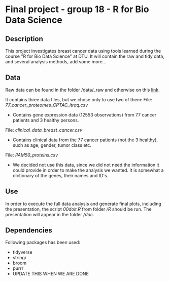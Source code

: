 # Final project - group 18 - R for Bio Data Science

## Description
This project investigates breast cancer data using tools learned during the course "R for Bio Data Science" at DTU. It will contain the raw and tidy data, and several analysis methods, add some more...

## Data
Raw data can be found in the folder /data/_raw and otherwise on this [link](https://www.kaggle.com/piotrgrabo/breastcancerproteomes). 

It contains three data files, but we chose only to use two of them:
File: *77_cancer_proteomes_CPTAC_itraq.csv* 
- Contains gene expression data (12553 observations) from 77 cancer patients and 3 healthy persons. 

File: *clinical_data_breast_cancer.csv* 
- Contains clinical data from the 77 cancer patients (not the 3 healthy), such as age, gender, tumor class etc. 

File: *PAM50_proteins.csv* 
- We decided not use this data, since we did not need the information it could provide in order to make the analysis we wanted. It is somewhat a dictionary of the genes, their names and ID's. 

## Use
In order to execute the full data analysis and generate final plots, including the presentation, the script *00doit.R* from folder */R* should be run. The presentation will appear in the folder */doc*. 

## Dependencies
Following packages has been used:
- tidyverse
- stringr
- broom
- purrr
- UPDATE THIS WHEN WE ARE DONE